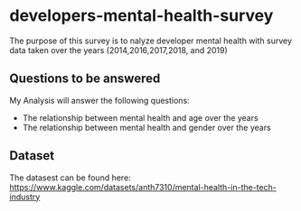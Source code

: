 # developers-mental-health-survey
The purpose of this survey is to nalyze developer mental health with survey data taken over the years (2014,2016,2017,2018, and 2019)
## Questions to be answered
My Analysis will answer the following questions:
* The relationship between mental health and age over the years
* The relationship between mental health and gender over the years
## Dataset 
The datasest can be found here: https://www.kaggle.com/datasets/anth7310/mental-health-in-the-tech-industry
